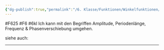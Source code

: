 ```yaml
---
{"dg-publish":true,"permalink":"/6. Klasse/Funktionen/Winkelfunktionen/Amplitude, Periodenlänge, Frequenz & Phasenverschiebung/"}
---
```


#F625 #F6 #6kl
Ich kann mit den Begriffen Amplitude, Periodenlänge, Frequenz & Phasenverschiebung umgehen.

siehe auch:
___

